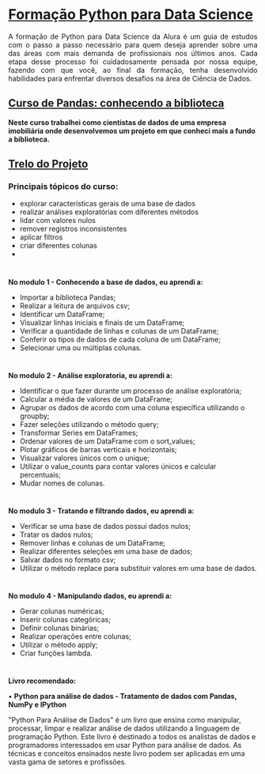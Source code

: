 # [Formação Python para Data Science](https://cursos.alura.com.br/formacao-data-science-python)

<div style="text-align: justify;">
    A formação de Python para Data Science da Alura é um guia de estudos com o passo a passo necessário para quem deseja aprender sobre uma das áreas com mais demanda de profissionais nos últimos anos. Cada etapa desse processo foi cuidadosamente pensada por nossa equipe, fazendo com que você, ao final da formação, tenha desenvolvido habilidades para enfrentar diversos desafios na área de Ciência de Dados.
</div>

## [Curso de Pandas: conhecendo a biblioteca](https://cursos.alura.com.br/course/pandas-conhecendo-biblioteca)

**Neste curso trabalhei como cientistas de dados de uma empresa imobiliária onde desenvolvemos um projeto em que conheci mais a fundo a biblioteca.**

## [Trelo do Projeto](https://trello.com/b/zKS5T6WQ/pandas-conhecendo-a-biblioteca)

### Principais tópicos do curso:

- explorar características gerais de uma base de dados
- realizar análises exploratórias com diferentes métodos
- lidar com valores nulos
- remover registros inconsistentes 
- aplicar filtros
- criar diferentes colunas
- 
#
**No modulo 1 - Conhecendo a base de dados, eu aprendi a:**

- Importar a biblioteca Pandas;
- Realizar a leitura de arquivos csv;
- Identificar um DataFrame;
- Visualizar linhas iniciais e finais de um DataFrame;
- Verificar a quantidade de linhas e colunas de um DataFrame;
- Conferir os tipos de dados de cada coluna de um DataFrame;
- Selecionar uma ou múltiplas colunas.

#
**No modulo 2 - Análise exploratoria, eu aprendi a:**

- Identificar o que fazer durante um processo de análise exploratória;
- Calcular a média de valores de um DataFrame;
- Agrupar os dados de acordo com uma coluna específica utilizando o groupby;
- Fazer seleções utilizando o método query;
- Transformar Series em DataFrames;
- Ordenar valores de um DataFrame com o sort_values;
- Plotar gráficos de barras verticais e horizontais;
- Visualizar valores únicos com o unique;
- Utilizar o value_counts para contar valores únicos e calcular percentuais;
- Mudar nomes de colunas.

#
**No modulo 3 - Tratando e filtrando dados, eu aprendi a:**

- Verificar se uma base de dados possui dados nulos;
- Tratar os dados nulos;
- Remover linhas e colunas de um DataFrame;
- Realizar diferentes seleções em uma base de dados;
- Salvar dados no formato csv;
- Utilizar o método replace para substituir valores em uma base de dados.

#
**No modulo 4 - Manipulando dados, eu aprendi a:**

- Gerar colunas numéricas;
- Inserir colunas categóricas;
- Definir colunas binárias;
- Realizar operações entre colunas;
- Utilizar o método apply;
- Criar funções lambda.
	
#
**Livro recomendado:** 

• **Python para análise de dados - Tratamento de dados com Pandas, NumPy e IPython**

"Python Para Análise de Dados" é um livro que ensina como manipular, processar, limpar e realizar análise de dados utilizando a linguagem de programação Python. Este livro é destinado a todos os analistas de dados e programadores interessados em usar Python para análise de dados. As técnicas e conceitos ensinados neste livro podem ser aplicadas em uma vasta gama de setores e profissões.

